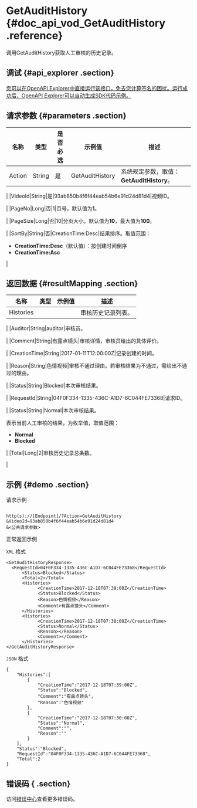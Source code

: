 # GetAuditHistory {#doc_api_vod_GetAuditHistory .reference}

调用GetAuditHistory获取人工审核的历史记录。

## 调试 {#api_explorer .section}

[您可以在OpenAPI Explorer中直接运行该接口，免去您计算签名的困扰。运行成功后，OpenAPI Explorer可以自动生成SDK代码示例。](https://api.aliyun.com/#product=vod&api=GetAuditHistory&type=RPC&version=2017-03-21)

## 请求参数 {#parameters .section}

|名称|类型|是否必选|示例值|描述|
|--|--|----|---|--|
|Action|String|是|GetAuditHistory|系统规定参数，取值：**GetAuditHistory**。

 |
|VideoId|String|是|93ab850b4f6f44eab54b6e91d24d81d4|视频ID。

 |
|PageNo|Long|否|1|页号，默认值为**1**。

 |
|PageSize|Long|否|10|分页大小。默认值为**10**，最大值为**100**。

 |
|SortBy|String|否|CreationTime:Desc|结果排序。取值范围：

 -   **CreationTime:Desc**（默认值）：按创建时间倒序
-   **CreationTime:Asc**

 |

## 返回数据 {#resultMapping .section}

|名称|类型|示例值|描述|
|--|--|---|--|
|Histories| | |审核历史记录列表。

 |
|Auditor|String|auditor|审核员。

 |
|Comment|String|有露点镜头|审核详情，审核员给出的具体评价。

 |
|CreationTime|String|2017-01-11T12:00:00Z|记录创建的时间。

 |
|Reason|String|色情视频|审核不通过理由。若审核结果为不通过，需给出不通过的理由。

 |
|Status|String|Blocked|本次审核结果。

 |
|RequestId|String|04F0F334-1335-436C-A1D7-6C044FE73368|请求ID。

 |
|Status|String|Normal|本次审核结果。

 表示当前人工审核的结果，为枚举值，取值范围：

 -   **Normal**
-   **Blocked**

 |
|Total|Long|2|审核历史记录总条数。

 |

## 示例 {#demo .section}

请求示例

``` {#request_demo}

http(s)://[Endpoint]/?Action=GetAuditHistory
&VideoId=93ab850b4f6f44eab54b6e91d24d81d4
&<公共请求参数>

```

正常返回示例

`XML` 格式

``` {#xml_return_success_demo}
<GetAuditHistoryResponse>
  <RequestId>04F0F334-1335-436C-A1D7-6C044FE73368</RequestId>
	  <Status>Blocked</Status>
	  <Total>2</Total>
	  <Histories>
		    <CreationTime>2017-12-18T07:39:00Z</CreationTime>
		    <Status>Blocked</Status>
		    <Reason>色情视频</Reason>
		    <Comment>有露点镜头</Comment>
	  </Histories>
	  <Histories>
		    <CreationTime>2017-12-18T07:30:00Z</CreationTime>
		    <Status>Normal</Status>
		    <Reason></Reason>
		    <Comment></Comment>
	  </Histories>
</GetAuditHistoryResponse>
```

`JSON` 格式

``` {#json_return_success_demo}
{
	"Histories":[
		{
			"CreationTime":"2017-12-18T07:39:00Z",
			"Status":"Blocked",
			"Comment":"有露点镜头",
			"Reason":"色情视频"
		},
		{
			"CreationTime":"2017-12-18T07:30:00Z",
			"Status":"Normal",
			"Comment":"",
			"Reason":""
		}
	],
	"Status":"Blocked",
	"RequestId":"04F0F334-1335-436C-A1D7-6C044FE73368",
	"Total":2
}
```

## 错误码 { .section}

访问[错误中心](https://error-center.aliyun.com/status/product/vod)查看更多错误码。

